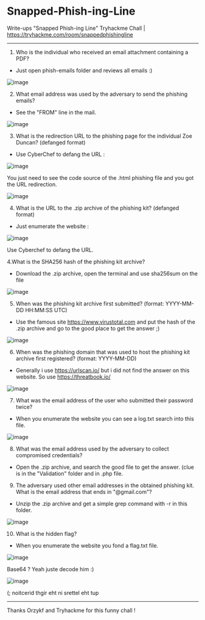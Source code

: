 # Snapped-Phish-ing-Line

Write-ups "Snapped Phish-ing Line" Tryhackme Chall | https://tryhackme.com/room/snappedphishingline

------------------------------------------------------------------------------------------------------

1. Who is the individual who received an email attachment containing a PDF?

  - Just open phish-emails folder and reviews all emails :)
    
![image](https://github.com/MBAY-Clement/Snapped-Phish-ing-Line/assets/59869618/45053c56-5e0b-479a-a13e-b67e75418b89)

2. What email address was used by the adversary to send the phishing emails?

  - See the "FROM" line in the mail.

![image](https://github.com/MBAY-Clement/Snapped-Phish-ing-Line/assets/59869618/ce1a4147-f09d-476e-ae7c-3694aaf11c1d)

3. What is the redirection URL to the phishing page for the individual Zoe Duncan? (defanged format)

  - Use CyberChef to defang the URL :

![image](https://github.com/MBAY-Clement/Snapped-Phish-ing-Line/assets/59869618/162a0102-3f6d-46c7-b347-83a993b429e0)

You just need to see the code source of the .html phishing file and you got the URL redirection. 

![image](https://github.com/MBAY-Clement/Snapped-Phish-ing-Line/assets/59869618/3c4aee74-90bd-4ead-a0b1-c28d0a815f39)

4. What is the URL to the .zip archive of the phishing kit? (defanged format)

  - Just enumerate the website :

![image](https://github.com/MBAY-Clement/Snapped-Phish-ing-Line/assets/59869618/d2997044-eeaf-4fb3-9e8e-fcac05f3f7f1)

Use Cyberchef to defang the URL. 

4.What is the SHA256 hash of the phishing kit archive?

  - Download the .zip archive, open the terminal and use sha256sum on the file

![image](https://github.com/MBAY-Clement/Snapped-Phish-ing-Line/assets/59869618/cae8bd2d-66f4-430d-a156-1a50d4687864)

5. When was the phishing kit archive first submitted? (format: YYYY-MM-DD HH:MM:SS UTC)

  - Use the famous site https://www.virustotal.com and put the hash of the .zip archive and go to the good place to get the answer ;) 

![image](https://github.com/MBAY-Clement/Snapped-Phish-ing-Line/assets/59869618/854ef306-1d47-4343-98fa-1d47641f1d29)

6. When was the phishing domain that was used to host the phishing kit archive first registered? (format: YYYY-MM-DD)

  - Generally i use https://urlscan.io/ but i did not find the answer on this website. So use https://threatbook.io/

![image](https://github.com/MBAY-Clement/Snapped-Phish-ing-Line/assets/59869618/b113f359-dc84-4822-9ab3-ac1dc0cbbda8)

7.  What was the email address of the user who submitted their password twice?

  - When you enumerate the website you can see a log.txt search into this file.

![image](https://github.com/MBAY-Clement/Snapped-Phish-ing-Line/assets/59869618/0e7b64a1-d324-46df-a237-e43d7ffd5ede)

8. What was the email address used by the adversary to collect compromised credentials?

  - Open the .zip archive, and search the good file to get the answer. (clue is in the "Validation" folder and in .php file.

9. The adversary used other email addresses in the obtained phishing kit. What is the email address that ends in "@gmail.com"?

  - Unzip the .zip archive and get a simple grep command with -r  in this folder.

  ![image](https://github.com/MBAY-Clement/Snapped-Phish-ing-Line/assets/59869618/1e40722e-7655-4cd5-8dd3-906860b7e041)

10.  What is the hidden flag?

  - When you enumerate the website you fond a flag.txt file.

![image](https://github.com/MBAY-Clement/Snapped-Phish-ing-Line/assets/59869618/8590360c-7424-478c-8877-2a8687eb89f7)

Base64 ? Yeah juste decode him :) 

![image](https://github.com/MBAY-Clement/Snapped-Phish-ing-Line/assets/59869618/efe780a1-5329-44b5-8049-cecc509ae096)

 (; noitcerid thgir eht ni srettel eht tup 

-----------------------------------------------------------------


Thanks Orzykf and Tryhackme for this funny chall ! 








